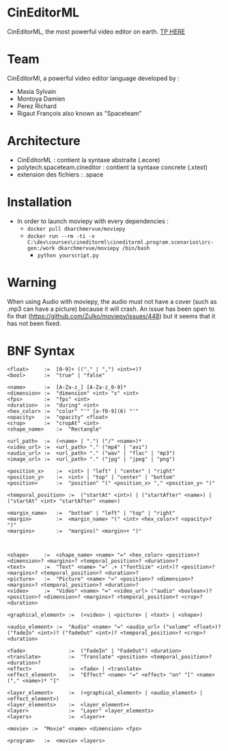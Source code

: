 # CinEditorML

CinEditorML, the most powerful video editor on earth. [TP HERE](https://www.i3s.unice.fr/~deantoni/teaching_resources/SI5/DSL/current/TDs/lab2/dsl_lab2.pdf)

# Team

CinEditorMl, a powerful video editor language developed by :
- Masia Sylvain
- Montoya Damien
- Perez Richard
- Rigaut François
also known as "Spaceteam"

# Architecture
- CinEditorML : contient la syntaxe abstraite (.ecore)
- polytech.spaceteam.cineditor : contient la syntaxe concrete (.xtext)
- extension des fichiers : .space

# Installation
- In order to launch moviepy with every dependencies :
  - `docker pull dkarchmervue/moviepy`
  - `docker run --rm -ti -v C:\dev\courses\cineditorml\cineditorml.program.scenarios\src-gen:/work dkarchmervue/moviepy /bin/bash`
    - `python yourscript.py`

# Warning
When using Audio with moviepy, the audio must not have a cover (such as .mp3 can have a picture) because it will crash. An issue has been open to fix that (https://github.com/Zulko/moviepy/issues/448) but it seems that it has not been fixed.

# BNF Syntax

```<int>       :=  ("-")? [0-9]+
<float>     :=  [0-9]+ (("." | ",") <int>+)?
<bool>      :=  "true" | "false"

<name>      :=  [A-Za-z_] [A-Za-z_0-9]*
<dimension> :=  "dimension" <int> "x" <int>
<fps>       :=  "fps" <int>
<duration>  :=  "during" <int>
<hex_color> :=  "color" "'" [a-f0-9](6) "'"
<opacity>   :=  "opacity" <float>
<crop>      :=  "cropAt" <int>
<shape_name>    :=  "Rectangle"

<url_path>  :=  (<name> | ".") ("/" <name>)*
<video_url> :=  <url_path> "." ("mp4" | "avi")
<audio_url> :=  <url_path> "." ("wav" | "flac" | "mp3")
<image_url> :=  <url_path> "." ("jpg" | "jpeg" | "png")

<position_x>    :=  <int> | "left" | "center" | "right"
<position_y>    :=  <int> | "top" | "center" | "bottom"
<position>      :=  "position" "(" <position_x> "," <position_y> ")"

<temporal_position> :=  ("startAt" <int>) | ("startAfter" <name>) | ("startAt" <int> "startAfter" <name>)

<margin_name>   :=  "bottom" | "left" | "top" | "right"
<margin>        :=  <margin_name> "(" <int> <hex_color>? <opacity>? ")"
<margins>       :=  "margins(" <margin>+ ")"



<shape>     :=  <shape_name> <name> "=" <hex_color> <position>? <dimension>? <margins>? <temporal_position>? <duration>?
<text>      :=  "Text" <name> "=" .+ ("fontSize" <int>)? <position>? <margins>? <temporal_position>? <duration>?
<picture>   :=  "Picture" <name> "=" <position>? <dimension>? <margins>? <temporal_position>? <duration>?
<video>     :=  "Video" <name> "=" <video_url> ("audio" <boolean>)? <position>? <dimension>? <margins>? <temporal_position>? <crop>? <duration>

<graphical_element> :=  (<video> | <picture> | <text> | <shape>)

<audio_element> :=  "Audio" <name> "=" <audio_url> ("volume" <float>)? ("fadeIn" <int>)? ("fadeOut" <int>)? <temporal_position>? <crop>? <duration>

<fade>              :=  ("FadeIn" | "FadeOut") <duration> 
<translate>         :=  "Translate" <position> <temporal_position>? <duration>?
<effect>            :=  <fade> | <translate>
<effect_element>    :=  "Effect" <name> "=" <effect> "on" "[" <name> ("," <name>)* "]"

<layer_element>     :=  (<graphical_element> | <audio_element> | <effect_element>)
<layer_elements>    :=  <layer_element>+
<layer>             :=  "Layer" <layer_elements>
<layers>            :=  <layer>+

<movie> :=  "Movie" <name> <dimension> <fps>

<program>   :=  <movie> <layers>
```